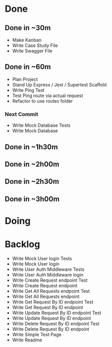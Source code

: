 # Done

## Done in ~30m
* Make Kanban
* Write Case Study File
* Write Swagger File
## Done in ~60m
* Plan Project
* Stand Up Express / Jest / Supertest Scaffold
* Write Ping Test
* Test Ping route via actual request
* Refactor to use routes folder
### Next Commit
* Write Mock Database Tests
* Write Mock Database
## Done in ~1h30m
## Done in ~2h00m
## Done in ~2h30m
## Done in ~3h00m


# Doing

# Backlog
* Write Mock User login Tests
* Write Mock User login
* Write User Auth Middleware Tests
* Write User Auth Middleware login
* Write Create Request endpoint Test
* Write Create Request endpoint
* Write Get All Requests endpoint Test
* Write Get All Requests endpoint
* Write Get Request By ID endpoint Test
* Write Get Request By ID endpoint
* Write Update Request By ID endpoint Test
* Write Update Request By ID endpoint
* Write Delete Request By ID endpoint Test
* Write Delete Request By ID endpoint
* Write Simple Test Page
* Write Readme